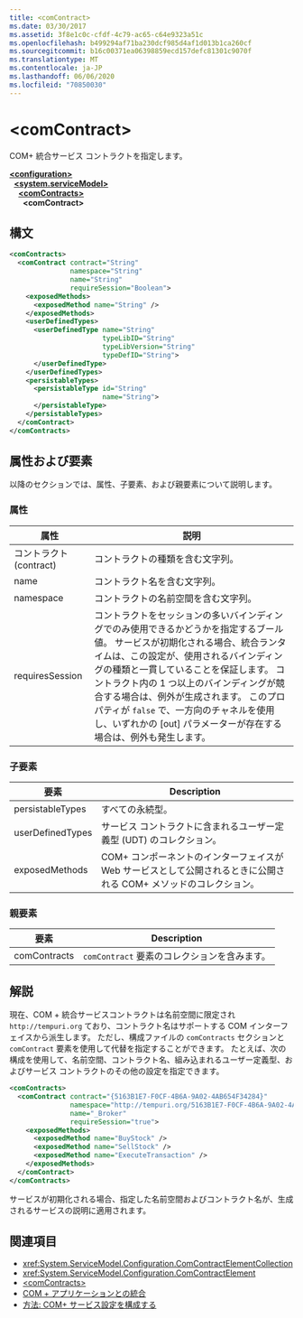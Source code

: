 ```yaml
---
title: <comContract>
ms.date: 03/30/2017
ms.assetid: 3f8e1c0c-cfdf-4c79-ac65-c64e9323a51c
ms.openlocfilehash: b499294af71ba230dcf985d4af1d013b1ca260cf
ms.sourcegitcommit: b16c00371ea06398859ecd157defc81301c9070f
ms.translationtype: MT
ms.contentlocale: ja-JP
ms.lasthandoff: 06/06/2020
ms.locfileid: "70850030"
---
```

# \<comContract>
COM+ 統合サービス コントラクトを指定します。  
  
[**\<configuration>**](../configuration-element.md)\
&nbsp;&nbsp;[**\<system.serviceModel>**](system-servicemodel.md)\
&nbsp;&nbsp;&nbsp;&nbsp;[**\<comContracts>**](comcontracts.md)\
&nbsp;&nbsp;&nbsp;&nbsp;&nbsp;&nbsp;**\<comContract>**  
  
## <a name="syntax"></a>構文  
  
```xml  
<comContracts>
  <comContract contract="String"
               namespace="String"
               name="String"
               requireSession="Boolean">
    <exposedMethods>
      <exposedMethod name="String" />
    </exposedMethods>
    <userDefinedTypes>
      <userDefinedType name="String"
                       typeLibID="String"
                       typeLibVersion="String"
                       typeDefID="String">
      </userDefinedType>
    </userDefinedTypes>
    <persistableTypes>
      <persistableType id="String"
                       name="String">
      </persistableType>
    </persistableTypes>
  </comContract>
</comContracts>
```  
  
## <a name="attributes-and-elements"></a>属性および要素  
 以降のセクションでは、属性、子要素、および親要素について説明します。  
  
### <a name="attributes"></a>属性  
  
|属性|説明|  
|---------------|-----------------|  
|コントラクト (contract)|コントラクトの種類を含む文字列。|  
|name|コントラクト名を含む文字列。|  
|namespace|コントラクトの名前空間を含む文字列。|  
|requiresSession|コントラクトをセッションの多いバインディングでのみ使用できるかどうかを指定するブール値。 サービスが初期化される場合、統合ランタイムは、この設定が、使用されるバインディングの種類と一貫していることを保証します。 コントラクト内の 1 つ以上のバインディングが競合する場合は、例外が生成されます。 このプロパティが `false` で、一方向のチャネルを使用し、いずれかの [out] パラメーターが存在する場合は、例外も発生します。|  
  
### <a name="child-elements"></a>子要素  
  
|要素|Description|  
|-------------|-----------------|  
|persistableTypes|すべての永続型。|  
|userDefinedTypes|サービス コントラクトに含まれるユーザー定義型 (UDT) のコレクション。|  
|exposedMethods|COM+ コンポーネントのインターフェイスが Web サービスとして公開されるときに公開される COM+ メソッドのコレクション。|  
  
### <a name="parent-elements"></a>親要素  
  
|要素|Description|  
|-------------|-----------------|  
|comContracts|`comContract` 要素のコレクションを含みます。|  
  
## <a name="remarks"></a>解説  
 現在、COM + 統合サービスコントラクトは名前空間に限定され `http://tempuri.org` ており、コントラクト名はサポートする COM インターフェイスから派生します。 ただし、構成ファイルの `comContracts` セクションと `comContract` 要素を使用して代替を指定することができます。 たとえば、次の構成を使用して、名前空間、コントラクト名、組み込まれるユーザー定義型、およびサービス コントラクトのその他の設定を指定できます。  
  
```xml  
<comContracts>
  <comContract contract="{5163B1E7-F0CF-4B6A-9A02-4AB654F34284}"
               namespace="http://tempuri.org/5163B1E7-F0CF-4B6A-9A02-4AB654F34284"
               name="_Broker"
               requireSession="true">
    <exposedMethods>
      <exposedMethod name="BuyStock" />
      <exposedMethod name="SellStock" />
      <exposedMethod name="ExecuteTransaction" />
    </exposedMethods>
  </comContract>
</comContracts>
```  
  
 サービスが初期化される場合、指定した名前空間およびコントラクト名が、生成されるサービスの説明に適用されます。  
  
## <a name="see-also"></a>関連項目

- <xref:System.ServiceModel.Configuration.ComContractElementCollection>
- <xref:System.ServiceModel.Configuration.ComContractElement>
- [\<comContracts>](comcontracts.md)
- [COM + アプリケーションとの統合](../../../wcf/feature-details/integrating-with-com-plus-applications.md)
- [方法: COM+ サービス設定を構成する](../../../wcf/feature-details/how-to-configure-com-service-settings.md)

